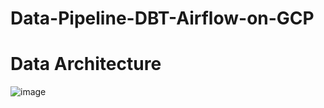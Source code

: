 # Data-Pipeline-DBT-Airflow-on-GCP


# Data Architecture
![image](https://github.com/hanjhoon/Data-Pipeline-DBT-Airflow-on-GCP/assets/121271030/94f08a59-262f-482a-b51d-35cfcfdcdc8b)
